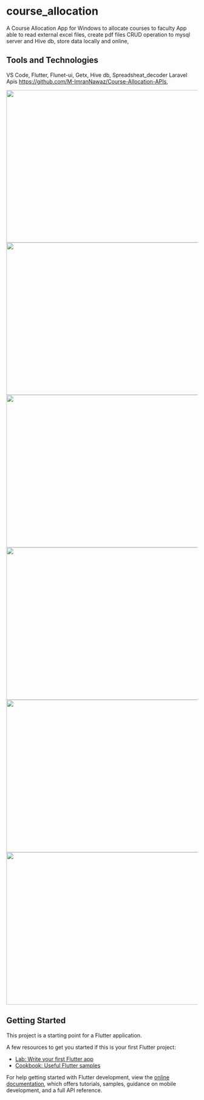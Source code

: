 # course_allocation

A Course Allocation App for Windows to allocate courses to faculty
App able to read external excel files, create pdf files CRUD operation to mysql server and Hive db, store data locally and online, 
## Tools and Technologies
VS Code, 
Flutter, Flunet-ui, Getx, Hive db, Spreadsheat_decoder
Laravel Apis https://github.com/M-ImranNawaz/Course-Allocation-APIs, 


<img src="https://user-images.githubusercontent.com/59133164/179384013-085c8f6f-804a-46b7-8e5d-f47a87686a3a.png" width="800" height="400" />
<img src="https://user-images.githubusercontent.com/59133164/179384017-f55781a4-4a00-4a62-817d-93e3370d5ede.png" width="800" height="400" />
<img src="https://user-images.githubusercontent.com/59133164/179384012-30e73fa6-344b-4dfd-ae01-fb0e6c79d2eb.png" width="800" height="400" />
<img src="https://user-images.githubusercontent.com/59133164/179384018-db98377d-c334-40d2-862d-b17d4ee77a12.png" width="800" height="400" />
<img src="https://user-images.githubusercontent.com/59133164/179384020-815881ee-9074-4d0e-b431-0e1ec80c036a.png" width="800" height="400" />
<img src="https://user-images.githubusercontent.com/59133164/179384021-11265541-6bbc-48d5-a46f-0df59fea977e.png" width="800" height="400" />



## Getting Started

This project is a starting point for a Flutter application.

A few resources to get you started if this is your first Flutter project:

- [Lab: Write your first Flutter app](https://docs.flutter.dev/get-started/codelab)
- [Cookbook: Useful Flutter samples](https://docs.flutter.dev/cookbook)

For help getting started with Flutter development, view the
[online documentation](https://docs.flutter.dev/), which offers tutorials,
samples, guidance on mobile development, and a full API reference.

